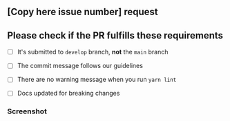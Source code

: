 ## [Copy here issue number] request

<!--
- Write here your development contents
- e.g.) Make a main page.
-->


## Please check if the PR fulfills these requirements

- [ ] It's submitted to `develop` branch, __not__ the `main` branch
- [ ] The commit message follows our guidelines
- [ ] There are no warning message when you run `yarn lint`
- [ ] Docs updated for breaking changes


### Screenshot
